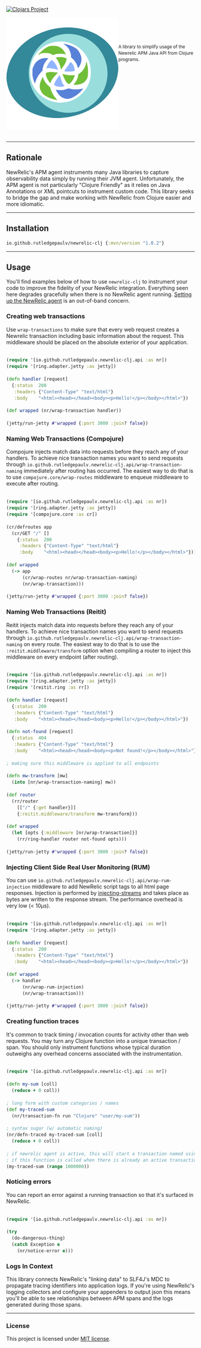 [![Clojars Project](https://img.shields.io/clojars/v/io.github.rutledgepaulv/newrelic-clj.svg)](https://clojars.org/io.github.rutledgepaulv/newrelic-clj)

<img src="./docs/logo.png" title="newrelic-clj" width="300" height="300" align="left" padding="5px"/>
<small>
<br/><br/><br/><br/>
A library to simplify usage of the Newrelic APM Java API from Clojure programs.
</small>
<br clear="all" /><br />

---

## Rationale

NewRelic's APM agent instruments many Java libraries to capture observability data simply by running their JVM agent.
Unfortunately, the APM agent is not particularly "Clojure Friendly" as it relies on Java Annotations or XML pointcuts to 
instrument custom code. This library seeks to bridge the gap and make working with NewRelic from Clojure easier and 
more idiomatic.

---

## Installation

```clojure
io.github.rutledgepaulv/newrelic-clj {:mvn/version "1.0.2"}
```

---

## Usage

You'll find examples below of how to use `newrelic-clj` to instrument your code to improve the fidelity of your NewRelic integration. Everything seen here degrades gracefully when there is no NewRelic agent running. [Setting up the NewRelic agent](https://docs.newrelic.com/docs/agents/java-agent/installation/install-java-agent/) is an out-of-band concern.

### Creating web transactions

Use `wrap-transactions` to make sure that every web request creates a Newrelic transaction including basic information
about the request. This middleware should be placed on the absolute exterior of your application.

```clojure

(require '[io.github.rutledgepaulv.newrelic-clj.api :as nr])
(require '[ring.adapter.jetty :as jetty])

(defn handler [request]
  {:status  200
   :headers {"Content-Type" "text/html"}
   :body    "<html><head></head><body><p>Hello!</p></body></html>"})

(def wrapped (nr/wrap-transaction handler))

(jetty/run-jetty #'wrapped {:port 3000 :join? false})

```

### Naming Web Transactions (Compojure)

Compojure injects match data into requests before they reach any of your handlers. To achieve nice transaction
names you want to send requests through `io.github.rutledgepaulv.newrelic-clj.api/wrap-transaction-naming` immediately after routing has 
occurred. The easiest way to do that is to use `compojure.core/wrap-routes` middleware to enqueue middleware to 
execute after routing.

```clojure

(require '[io.github.rutledgepaulv.newrelic-clj.api :as nr])
(require '[ring.adapter.jetty :as jetty])
(require '[compojure.core :as cr])

(cr/defroutes app 
  (cr/GET "/" []
    {:status  200
     :headers {"Content-Type" "text/html"}
     :body    "<html><head></head><body><p>Hello!</p></body></html>"}))

(def wrapped
  (-> app
      (cr/wrap-routes nr/wrap-transaction-naming)
      (nr/wrap-transaction)))

(jetty/run-jetty #'wrapped {:port 3000 :join? false})

```

### Naming Web Transactions (Reitit)

Reitit injects match data into requests before they reach any of your handlers. To achieve nice transaction
names you want to send requests through `io.github.rutledgepaulv.newrelic-clj.api/wrap-transaction-naming` on every route. The easiest
way to do that is to use the `:reitit.middleware/transform` option when compiling a router to inject this 
middleware on every endpoint (after routing).

```clojure

(require '[io.github.rutledgepaulv.newrelic-clj.api :as nr])
(require '[ring.adapter.jetty :as jetty])
(require '[reitit.ring :as rr])

(defn handler [request]
  {:status  200
   :headers {"Content-Type" "text/html"}
   :body    "<html><head></head><body><p>Hello!</p></body></html>"})

(defn not-found [request]
  {:status  404
   :headers {"Content-Type" "text/html"}
   :body    "<html><head></head><body><p>Not found!</p></body></html>"})

; making sure this middleware is applied to all endpoints

(defn mw-transform [mw]
  (into [nr/wrap-transaction-naming] mw))

(def router
  (rr/router
    [["/" {:get handler}]]
    {:reitit.middleware/transform mw-transform}))

(def wrapped
  (let [opts {:middleware [nr/wrap-transaction]}]
    (rr/ring-handler router not-found opts)))

(jetty/run-jetty #'wrapped {:port 3000 :join? false})

```

### Injecting Client Side Real User Monitoring (RUM)

You can use `io.github.rutledgepaulv.newrelic-clj.api/wrap-rum-injection` middleware to add NewRelic script tags to all html page responses. Injection 
is performed by [injecting-streams](https://github.com/RutledgePaulV/injecting-streams) and takes place as bytes are written 
to the response stream. The performance overhead is very low (< 10μs).

```clojure

(require '[io.github.rutledgepaulv.newrelic-clj.api :as nr])
(require '[ring.adapter.jetty :as jetty])

(defn handler [request]
  {:status  200
   :headers {"Content-Type" "text/html"}
   :body    "<html><head></head><body><p>Hello!</p></body></html>"})

(def wrapped
  (-> handler
      (nr/wrap-rum-injection)
      (nr/wrap-transaction)))

(jetty/run-jetty #'wrapped {:port 3000 :join? false})


```

### Creating function traces

It's common to track timing / invocation counts for activity other than web requests. You may turn 
any Clojure function into a unique transaction / span. You should only instrument functions whose
typical duration outweighs any overhead concerns associated with the instrumentation.

```clojure

(require '[io.github.rutledgepaulv.newrelic-clj.api :as nr])

(defn my-sum [coll]
  (reduce + 0 coll))

; long form with custom categories / names
(def my-traced-sum 
  (nr/transaction-fn run "Clojure" "user/my-sum"))

; syntax sugar (w/ automatic naming)
(nr/defn-traced my-traced-sum [coll]
  (reduce + 0 coll))

; if newrelic agent is active, this will start a transaction named using the fully qualified symbol
; if this function is called when there is already an active transaction it will just show as a child span
(my-traced-sum (range 1000000))

```

### Noticing errors

You can report an error against a running transaction so that it's surfaced in NewRelic.

```clojure

(require '[io.github.rutledgepaulv.newrelic-clj.api :as nr])

(try
  (do-dangerous-thing)
  (catch Exception e
    (nr/notice-error e)))

```

### Logs In Context

This library connects NewRelic's "linking data" to SLF4J's MDC to propagate tracing identifiers into application logs.
If you're using NewRelic's logging collectors and configure your appenders to output json this means you'll be able to 
see relationships between APM spans and the logs generated during those spans.


---

### License

This project is licensed under [MIT license](http://opensource.org/licenses/MIT).
